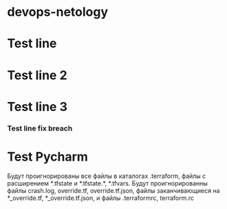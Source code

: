 # devops-netology
# Test line
# Test line 2
# Test line 3
### Test line fix breach

# Test Pycharm 

Будут проигнорированы все файлы в каталогах .terraform, файлы с расширением 
\*.tfstate и \*.tfstate.\*, *.tfvars. Будут проигнорированны файлы crash.log, override.tf, override.tf.json, файлы заканчивающиеся на *_override.tf, *_override.tf.json, и файлы .terraformrc, terraform.rc

